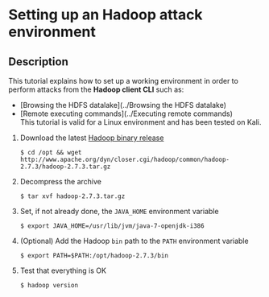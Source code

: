 Setting up an Hadoop attack environment
=======================================

Description
-----------
This tutorial explains how to set up a working environment in order to perform attacks from the **Hadoop client CLI** such as:
* [Browsing the HDFS datalake](../Browsing the HDFS datalake)
* [Remote executing commands](../Executing remote commands)  
This tutorial is valid for a Linux environment and has been tested on Kali.

1. Download the latest [Hadoop binary release](http://hadoop.apache.org/releases.html)
    ```
    $ cd /opt && wget http://www.apache.org/dyn/closer.cgi/hadoop/common/hadoop-2.7.3/hadoop-2.7.3.tar.gz
    ```  

2. Decompress the archive
    ```
    $ tar xvf hadoop-2.7.3.tar.gz
    ```

3. Set, if not already done, the `JAVA_HOME` environment variable
    ```
    $ export JAVA_HOME=/usr/lib/jvm/java-7-openjdk-i386
    ```

4. (Optional) Add the Hadoop `bin` path to the `PATH` environment variable
    ```
    $ export PATH=$PATH:/opt/hadoop-2.7.3/bin
    ```

5. Test that everything is OK
    ```
    $ hadoop version
    ```
